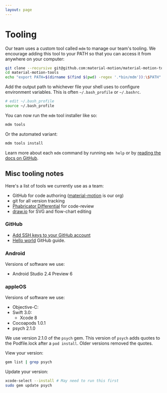 ```yaml
---
layout: page
---
```


# Tooling

Our team uses a custom tool called `mdm` to manage our team's tooling. We encourage adding this tool to your PATH so that you can access it from anywhere on your computer:

```bash
git clone --recursive git@github.com:material-motion/material-motion-tools.git
cd material-motion-tools
echo "export PATH=$(dirname $(find $(pwd) -regex '.*bin/mdm')):\$PATH"
```

Add the output path to whichever file your shell uses to configure environment variables. This is often `~/.bash_profile` or `~/.bashrc`.

```bash
# edit ~/.bash_profile
source ~/.bash_profile
```

You can now run the `mdm` tool installer like so:

```bash
mdm tools
```

Or the automated variant:

```bash
mdm tools install
```

Learn more about each `mdm` command by running `mdm help` or by [reading the docs on GitHub](https://github.com/material-motion/material-motion-tools/tree/develop/contributor_tools).

## Misc tooling notes

Here's a list of tools we currently use as a team:

- GitHub for code authoring ([material-motion](https://github.com/material-motion) is our org)
- git for all version tracking
- [Phabricator Differential](https://www.phacility.com/phabricator/differential/) for code-review
- [draw.io](https://www.draw.io) for SVG and flow-chart editing

### GitHub

- [Add SSH keys to your GitHub account](https://help.github.com/articles/adding-a-new-ssh-key-to-your-github-account/)
- [Hello world](https://guides.github.com/activities/hello-world/) GitHub guide.

### Android

Versions of software we use:

- Android Studio 2.4 Preview 6

### appleOS

Versions of software we use:

- Objective-C:
- Swift 3.0: 
  - Xcode 8
- Cocoapods 1.0.1
- psych 2.1.0

We use version 2.1.0 of the `psych` gem. This version of `psych` adds quotes to the Podfile.lock after a `pod install`. Older versions removed the quotes.

View your version:

```bash
gem list | grep psych
```

Update your version:

```bash
xcode-select --install # May need to run this first
sudo gem update psych
```
